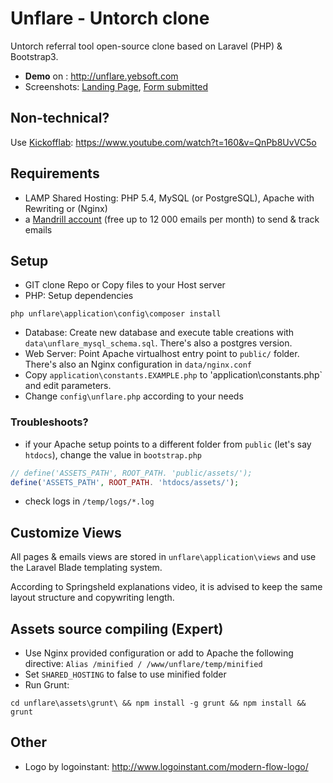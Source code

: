 # Unflare - Untorch clone

Untorch referral tool open-source clone based on Laravel (PHP) & Bootstrap3.  

- **Demo** on : <http://unflare.yebsoft.com>
- Screenshots: [Landing Page](https://github.com/younes0/unflare/blob/master/data/docs/unflare-step1.png), [Form submitted](https://github.com/younes0/unflare/blob/master/data/docs/unflare-step2.png)

## Non-technical?

Use [Kickofflab](http://kickofflabs.com/): <https://www.youtube.com/watch?t=160&v=QnPb8UvVC5o>

## Requirements

- LAMP Shared Hosting: PHP 5.4, MySQL (or PostgreSQL), Apache with Rewriting or (Nginx)
- a [Mandrill account](Mandrillapp.com) (free up to 12 000 emails per month) to send & track emails

## Setup

- GIT clone Repo or Copy files to your Host server
- PHP: Setup dependencies
```shell
php unflare\application\config\composer install
```
- Database: Create new database and execute table creations with `data\unflare_mysql_schema.sql`. There's also a postgres version. 
- Web Server: Point Apache virtualhost entry point to `public/` folder. There's also an Nginx configuration in `data/nginx.conf`
- Copy `application\constants.EXAMPLE.php` to 'application\constants.php` and edit parameters.
- Change  `config\unflare.php` according to your needs

### Troubleshoots?
 

- if your Apache setup points to a different folder from `public` (let's say `htdocs`), change the value in `bootstrap.php` 
```php
// define('ASSETS_PATH', ROOT_PATH. 'public/assets/');
define('ASSETS_PATH', ROOT_PATH. 'htdocs/assets/');
```
- check logs in `/temp/logs/*.log`

## Customize Views

All pages & emails views are stored in `unflare\application\views` and use the Laravel Blade templating system.

According to Springsheld explanations video, it is advised to keep the same layout structure and copywriting length.

## Assets source compiling (Expert)

- Use Nginx provided configuration or add to Apache the following directive:
`Alias /minified / /www/unflare/temp/minified`
- Set `SHARED_HOSTING` to false to use minified folder
- Run Grunt: 
```shell
cd unflare\assets\grunt\ && npm install -g grunt && npm install && grunt
```

## Other

- Logo by logoinstant: http://www.logoinstant.com/modern-flow-logo/
